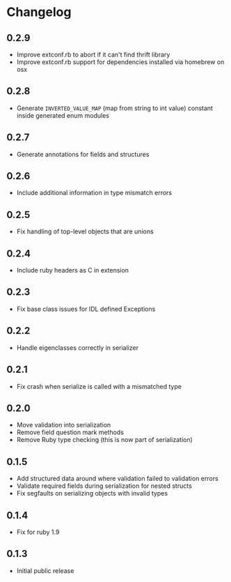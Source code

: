 # Changelog

## 0.2.9

- Improve extconf.rb to abort if it can't find thrift library
- Improve extconf.rb support for dependencies installed via homebrew on osx

## 0.2.8

- Generate `INVERTED_VALUE_MAP` (map from string to int value) constant inside generated enum modules

## 0.2.7

- Generate annotations for fields and structures

## 0.2.6

- Include additional information in type mismatch errors

## 0.2.5

- Fix handling of top-level objects that are unions

## 0.2.4

- Include ruby headers as C in extension

## 0.2.3

- Fix base class issues for IDL defined Exceptions

## 0.2.2

- Handle eigenclasses correctly in serializer

## 0.2.1

- Fix crash when serialize is called with a mismatched type

## 0.2.0

- Move validation into serialization
- Remove field question mark methods
- Remove Ruby type checking (this is now part of serialization)

## 0.1.5

- Add structured data around where validation failed to validation errors
- Validate required fields during serialization for nested structs
- Fix segfaults on serializing objects with invalid types

## 0.1.4

- Fix for ruby 1.9

## 0.1.3

- Initial public release
